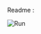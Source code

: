 Readme :

![Run](https://github.com/N0ur-edd1ne/Consul_Microservices_Docker/assets/117684844/ccd0d793-2434-471b-90ee-c958d6a6f4df)
